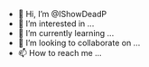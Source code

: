 - 👋 Hi, I’m @IShowDeadP
- 👀 I’m interested in ...
- 🌱 I’m currently learning ...
- 💞️ I’m looking to collaborate on ...
- 📫 How to reach me ...

<!---
IShowDeadP/IShowDeadP is a ✨ special ✨ repository because its `README.md` (this file) appears on your GitHub profile.
You can click the Preview link to take a look at your changes.
--->
